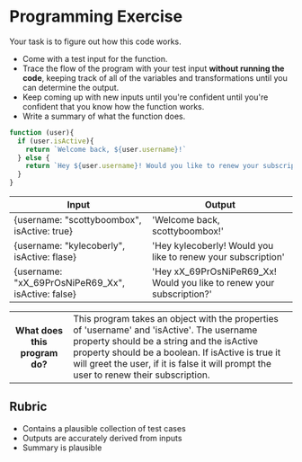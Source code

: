 # Programming Exercise

Your task is to figure out how this code works.

* Come with a test input for the function.
* Trace the flow of the program with your test input **without running the code**, keeping track of all of the variables and transformations until you can determine the output.
* Keep coming up with new inputs until you're confident until you're confident that you know how the function works.
* Write a summary of what the function does.

```js
function (user){
  if (user.isActive){
    return `Welcome back, ${user.username}!`
  } else {
    return `Hey ${user.username}! Would you like to renew your subscription?`
  }
}
```

| Input | Output |
| ----- | ------ |
|  {username: "scottyboombox", isActive: true}     |  'Welcome back, scottyboombox!'      | 
|  {username: "kylecoberly", isActive: flase}     | 'Hey kylecoberly! Would you like to renew your subscription'       | 
|  {username: "xX_69PrOsNiPeR69_Xx", isActive: false}   | 'Hey xX_69PrOsNiPeR69_Xx! Would you like to renew your subscription?'       | 

<table>
  <tr>
    <th>What does this program do?</th>
    <td>This program takes an object with the properties of 'username' and 'isActive'. The username property should be a string and the isActive property should be a boolean. If isActive is true it will greet the user, if it is false it will prompt the user to renew their subscription.</td>
  </tr>
</table>

## Rubric

* Contains a plausible collection of test cases
* Outputs are accurately derived from inputs
* Summary is plausible
